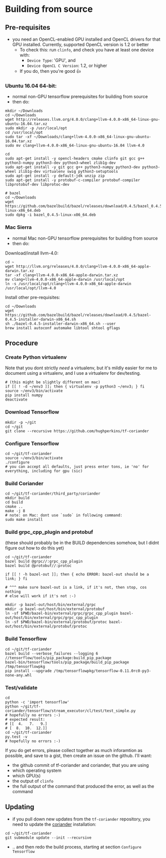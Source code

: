 # Building from source

## Pre-requisites

- you need an OpenCL-enabled GPU installed and OpenCL drivers for that GPU installed.  Currently, supported OpenCL version is 1.2 or better
  - To check this: run `clinfo`, and check you have at least one device with:
    - `Device Type`: 'GPU', and
    - `Device OpenCL C Version`: 1.2, or higher
  - If you do, then you're good :+1:

### Ubuntu 16.04 64-bit:

- normal non-GPU tensorflow prerequisites for building from source
- then do:
```
mkdir ~/Downloads
cd ~/Downloads
wget http://releases.llvm.org/4.0.0/clang+llvm-4.0.0-x86_64-linux-gnu-ubuntu-16.04.tar.xz
sudo mkdir -p /usr/local/opt
cd /usr/local/opt
sudo tar -xf ~/Downloads/clang+llvm-4.0.0-x86_64-linux-gnu-ubuntu-16.04.tar.xz
sudo mv clang+llvm-4.0.0-x86_64-linux-gnu-ubuntu-16.04 llvm-4.0

cd
sudo apt-get install -y opencl-headers cmake clinfo git gcc g++ python3-numpy python3-dev python3-wheel zlib1g-dev
sudo apt-get install -y git gcc g++ python3-numpy python3-dev python3-wheel zlib1g-dev virtualenv swig python3-setuptools
sudo apt-get install -y default-jdk unzip zip
sudo apt-get install -y protobuf-c-compiler protobuf-compiler libprotobuf-dev libprotoc-dev

# bazel
cd ~/Downloads
wget https://github.com/bazelbuild/bazel/releases/download/0.4.5/bazel_0.4.5-linux-x86_64.deb
sudo dpkg -i bazel_0.4.5-linux-x86_64.deb
```

### Mac Sierra

- normal Mac non-GPU tensorflow prerequisites for building from source
- then do:

Download/install llvm-4.0:
```
cd ~
wget http://llvm.org/releases/4.0.0/clang+llvm-4.0.0-x86_64-apple-darwin.tar.xz
tar -xf clang+llvm-4.0.0-x86_64-apple-darwin.tar.xz
mv clang+llvm-4.0.0-x86_64-apple-darwin /usr/local/opt
ln -s /usr/local/opt/clang+llvm-4.0.0-x86_64-apple-darwin /usr/local/opt/llvm-4.0
```

Install other pre-requisites:
```
cd ~/Downloads
wget https://github.com/bazelbuild/bazel/releases/download/0.4.5/bazel-0.4.5-installer-darwin-x86_64.sh
sh ./bazel-0.4.5-installer-darwin-x86_64.sh --user
brew install autoconf automake libtool shtool gflags
```

## Procedure

### Create Python virtualenv

Note that you dont strictly *need* a virtualenv, but it's mildly easier for me to document using a virtualenv, and I use a virtualenv for dev/testing.

```
# (this might be slightly different on mac)
if [[ ! -d ~/env3 ]]; then { virtualenv -p python3 ~/env3; } fi
source ~/env3/bin/activate
pip install numpy
deactivate
```

### Download Tensorflow

```
mkdir -p ~/git
cd ~/git
git clone --recursive https://github.com/hughperkins/tf-coriander
```

### Configure Tensorflow

```
cd ~/git/tf-coriander
source ~/env3/bin/activate
./configure
# you can accept all defaults, just press enter tons, ie 'no' for everything, including for gpu (sic)
```

### Build Coriander

```
cd ~/git/tf-coriander/third_party/coriander
mkdir build
cd build
cmake ..
make -j 8
# note: on Mac: dont use `sudo` in following command:
sudo make install
```

### Build grpc_cpp_plugin and protobuf

(these should probably be in the BUILD dependencies somehow, but I didnt figure out how to do this yet)
```
cd ~/git/tf-coriander
bazel build @grpc//:grpc_cpp_plugin
bazel build @protobuf//:protoc

if [[ ! -h bazel-out ]]; then { echo ERROR: bazel-out should be a link; } fi

# ^^^ make sure bazel-out is a link, if it's not, then stop, cos nothing
# else will work if it's not :-)

mkdir -p bazel-out/host/bin/external/grpc
mkdir -p bazel-out/host/bin/external/protobuf
ln -sf $PWD/bazel-bin/external/grpc/grpc_cpp_plugin bazel-out/host/bin/external/grpc/grpc_cpp_plugin
ln -sf $PWD/bazel-bin/external/protobuf/protoc bazel-out/host/bin/external/protobuf/protoc
```

### Build Tensorflow

```
cd ~/git/tf-coriander
bazel build --verbose_failures --logging 6 //tensorflow/tools/pip_package:build_pip_package
bazel-bin/tensorflow/tools/pip_package/build_pip_package /tmp/tensorflowpkg
pip install --upgrade /tmp/tensorflowpkg/tensorflow-0.11.0rc0-py3-none-any.whl
```

### Test/validate

```
cd
python -c 'import tensorflow'
python ~/git/tf-coriander/tensorflow/stream_executor/cl/test/test_simple.py
# hopefully no errors :-)
# expected result:
# [[  4.   7.   9.]
# [  8.  10.  12.]]
cd ~/git/tf-coriander
py.test -v
# hopefully no errors :-)
```

If you do get errors, please collect together as much inforamtion as possible, and save to a gist, then create an issue on the github.  I'll want:
  - the github commit of tf-coriander and coriander, that you are using
  - which operating system
  - which GPU(s)
  - the output of `clinfo`
  - the full output of the command that produced the error, as well as the command

## Updating

- if you pull down new updates from the `tf-coriander` repository, you need to update the [coriander](https://github.com/hughperkins/coriander) installation:
```
cd ~/git/tf-coriander
git submodule update --init --recursive
```
- .. and then redo the build process, starting at section `Configure Tensorflow`
